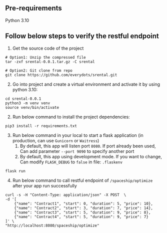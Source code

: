 ## Pre-requirements
Python 3.10 

## Follow below steps to verify the restful endpoint
1. Get the source code of the project
```shell
# Option1: Unzip the compressed file
tar -zxf srental-0.0.1.tar.gz -C srental

# Option2: Git clone from repo
git clone https://github.com/everydots/srental.git
```
2. Go into project and create a virtual environment and activate it by using python 3.10:

```shell
cd srental-0.0.1
python3 -m venv venv
source venv/bin/activate
```

2. Run below command to install the project dependencies:

```shell
pip3 install -r requirements.txt
```

3. Run below command in your local to start a flask application (in production, can use `Gunicorn` or `Waitress`)
   1. By default, this app will listen port `8080`. If port already been used, Can add parameter `--port 9090` to specify another port
   2. By default, this app using development mode. If you want to change, Can modify `FLASK_DEBUG` to `false` in file: `.flaskenv`
```shell
flask run
```

4. Run below command to call restful endpoint of `/spaceship/optimize` after your app run successfully
```shell
curl -s -H "Content-Type: application/json" -X POST  \
-d '[
    {"name": "Contract1", "start": 0, "duration": 5, "price": 10},
    {"name": "Contract2", "start": 3, "duration": 7, "price": 14},
    {"name": "Contract3", "start": 5, "duration": 9, "price": 8},
    {"name": "Contract4", "start": 5, "duration": 9, "price": 7}
]' \
"http://localhost:8080/spaceship/optimize"
```

